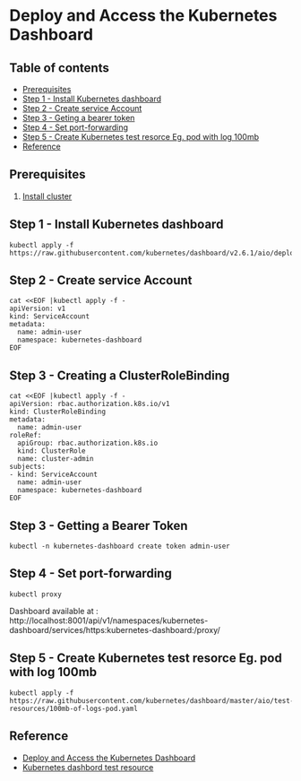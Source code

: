 # Deploy and Access the Kubernetes Dashboard
## Table of contents
  - [Prerequisites](#prerequisites)
  - [Step 1 - Install Kubernetes dashboard](#step-1---install-kubernetes-dashboard)
  - [Step 2 - Create service Account](#step-2---create-service-account)
  - [Step 3 - Geting a bearer token](#step-3---getting-a-bearer-token)
  - [Step 4 - Set port-forwarding](#step-4---set-port-forwarding)
  - [Step 5 - Create Kubernetes test resorce Eg. pod with log 100mb](#step-5---create-kubernetes-test-resorce-eg-pod-with-log-100mb)
  - [Reference](#reference)
## Prerequisites
1. [Install cluster](../README.md)
## Step 1 - Install Kubernetes dashboard
```shell
kubectl apply -f https://raw.githubusercontent.com/kubernetes/dashboard/v2.6.1/aio/deploy/recommended.yaml
```
## Step 2 - Create service Account
```shell
cat <<EOF |kubectl apply -f -
apiVersion: v1
kind: ServiceAccount
metadata:
  name: admin-user
  namespace: kubernetes-dashboard
EOF
```
## Step 3 - Creating a ClusterRoleBinding
```shell
cat <<EOF |kubectl apply -f -
apiVersion: rbac.authorization.k8s.io/v1
kind: ClusterRoleBinding
metadata:
  name: admin-user
roleRef:
  apiGroup: rbac.authorization.k8s.io
  kind: ClusterRole
  name: cluster-admin
subjects:
- kind: ServiceAccount
  name: admin-user
  namespace: kubernetes-dashboard
EOF
```
## Step 3 - Getting a Bearer Token
```shell
kubectl -n kubernetes-dashboard create token admin-user
```
## Step 4 - Set port-forwarding
```shell
kubectl proxy
```
Dashboard available at : http://localhost:8001/api/v1/namespaces/kubernetes-dashboard/services/https:kubernetes-dashboard:/proxy/

## Step 5 - Create Kubernetes test resorce Eg. pod with log 100mb
```shell
kubectl apply -f https://raw.githubusercontent.com/kubernetes/dashboard/master/aio/test-resources/100mb-of-logs-pod.yaml
```
## Reference
 - [Deploy and Access the Kubernetes Dashboard](https://kubernetes.io/docs/tasks/access-application-cluster/web-ui-dashboard/)
 - [Kubernetes dashbord test resource](https://github.com/kubernetes/dashboard/tree/master/aio/test-resources)